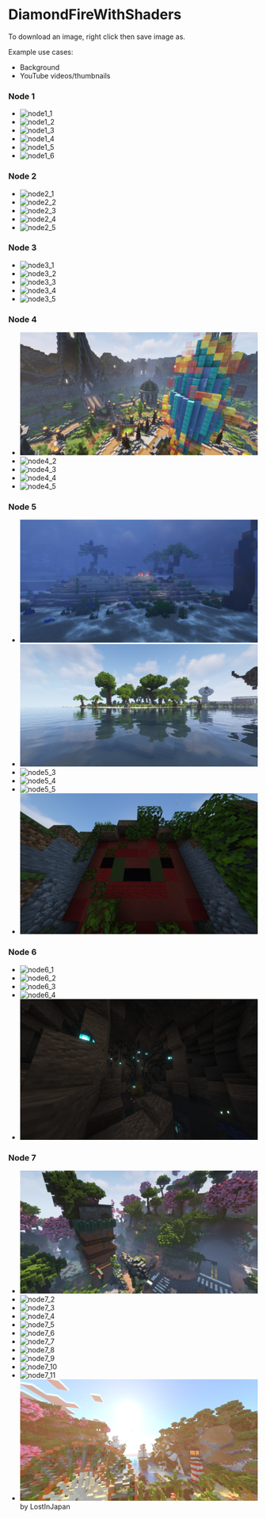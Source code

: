 # DiamondFireWithShaders

To download an image, right click then save image as.

Example use cases:
* Background
* YouTube videos/thumbnails

### Node 1

* ![node1_1](images/node1_1.png)
* ![node1_2](images/node1_2.png)
* ![node1_3](images/node1_3.png)
* ![node1_4](images/node1_4.png)
* ![node1_5](images/node1_5.png)
* ![node1_6](images/node1_6.png)

### Node 2

* ![node2_1](images/node2_1.png)
* ![node2_2](images/node2_2.png)
* ![node2_3](images/node2_3.png)
* ![node2_4](images/node2_4.png)
* ![node2_5](images/node2_5.png)

### Node 3

* ![node3_1](images/node3_1.png)
* ![node3_2](images/node3_2.png)
* ![node3_3](images/node3_3.png)
* ![node3_4](images/node3_4.png)
* ![node3_5](images/node3_5.png)

### Node 4

* ![node4_1](images/node4_1.png)
* ![node4_2](images/node4_2.png)
* ![node4_3](images/node4_3.png)
* ![node4_4](images/node4_4.png)
* ![node4_5](images/node4_5.png)

### Node 5

* ![node5_1](images/node5_1.png)
* ![node5_2](images/node5_2.png)
* ![node5_3](images/node5_3.png)
* ![node5_4](images/node5_4.png)
* ![node5_5](images/node5_5.png)
* ![node5_6](images/node5_6.png)

### Node 6

* ![node6_1](images/node6_1.png)
* ![node6_2](images/node6_2.png)
* ![node6_3](images/node6_3.png)
* ![node6_4](images/node6_4.png)
* ![node6_5](images/node6_5.png)

### Node 7

* ![node7_1](images/node7_1.png)
* ![node7_2](images/node7_2.png)
* ![node7_3](images/node7_3.png)
* ![node7_4](images/node7_4.png)
* ![node7_5](images/node7_5.png)
* ![node7_6](images/node7_6.png)
* ![node7_7](images/node7_7.png)
* ![node7_8](images/node7_8.png)
* ![node7_9](images/node7_9.png)
* ![node7_10](images/node7_10.png)
* ![node7_11](images/node7_11.png)
* ![node7_12](images/node7_12.png) by LostInJapan
